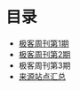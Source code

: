 # 目录

- [极客周刊第1期](issues-1/newsletter-one.md)
- [极客周刊第2期](issues-2/newsletter-two.md)
- 极客周刊第3期
- [来源站点汇总](reference.md)


